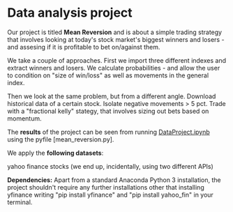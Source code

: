 # Data analysis project

Our project is titled **Mean Reversion** and is about a simple trading strategy that involves looking at today's stock market's biggest winners and losers - and assesing if it is profitable to bet on/against them.

We take a couple of approaches. First we import three different indexes and extract winners and losers. We calculate probabilities - and allow the user to condition on "size of win/loss" as well as movements in the general index. 

Then we look at the same problem, but from a different angle. Download historical data of a certain stock. Isolate negative movements > 5 pct. Trade with a "fractional kelly" stategy, that involves sizing out bets based on momentum. 

The **results** of the project can be seen from running [DataProject.ipynb](DataProject.ipynb) using the pyfile [mean_reversion.py].

We apply the **following datasets**:

yahoo finance stocks (we end up, incidentally, using two different APIs)

**Dependencies:** Apart from a standard Anaconda Python 3 installation, the project shouldn't require any further installations other that installing yfinance writing "pip install yfinance" and "pip install yahoo_fin" in your terminal. 
